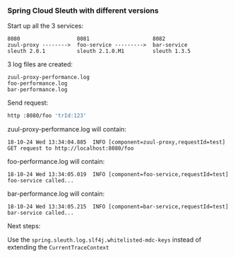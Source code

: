 ### Spring Cloud Sleuth with different versions

Start up all the 3 services:

```
8080                  8081                    8082
zuul-proxy -------->  foo-service --------->  bar-service
sleuth 2.0.1          sleuth 2.1.0.M1         sleuth 1.3.5
```

3 log files are created:

```
zuul-proxy-performance.log
foo-performance.log
bar-performance.log
```

Send request:

```bash
http :8080/foo 'trId:123'
```

zuul-proxy-performance.log will contain:
```
18-10-24 Wed 13:34:04.885  INFO [component=zuul-proxy,requestId=test] GET request to http://localhost:8080/foo
```

foo-performance.log will contain:
```
18-10-24 Wed 13:34:05.019  INFO [component=foo-service,requestId=test] foo-service called...
```

bar-performance.log will contain:
```
18-10-24 Wed 13:34:05.215  INFO [component=bar-service,requestId=test] bar-service called...
```

Next steps:

Use the `spring.sleuth.log.slf4j.whitelisted-mdc-keys` instead of extending the `CurrentTraceContext`
